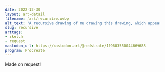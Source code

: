 ```yaml
---
date: 2022-12-30
layout: art-detail
filename: /art/recursive.webp
alt_text: "A recursive drawing of me drawing this drawing, which appears infinite. I'm holding an iPad with Procreate."
slug: recursive
arttags:
- sketch
- request
mastodon_url: https://mastodon.art/@redstrate/109603550044669688
program: Procreate
---
```

Made on request!
